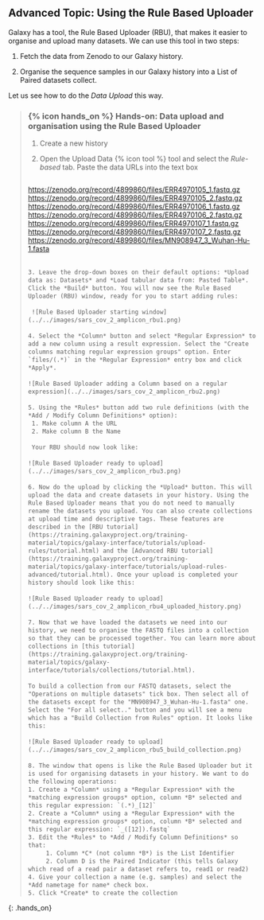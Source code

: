 ## Advanced Topic: Using the Rule Based Uploader

Galaxy has a tool, the Rule Based Uploader (RBU), that makes it easier to organise and upload many datasets. We can use this tool in two steps:

1. Fetch the data from Zenodo to our Galaxy history.

2. Organise the sequence samples in our Galaxy history into a List of Paired datasets collect.

Let us see how to do the *Data Upload* this way.

> ### {% icon hands_on %} Hands-on: Data upload and organisation using the Rule Based Uploader 
> 
> 1. Create a new history
> 2. Open the Upload Data {% icon tool %} tool and select the *Rule-based* tab. Paste the data URLs into the text box
>
>
>    ```
>https://zenodo.org/record/4899860/files/ERR4970105_1.fastq.gz
>https://zenodo.org/record/4899860/files/ERR4970105_2.fastq.gz
>https://zenodo.org/record/4899860/files/ERR4970106_1.fastq.gz
>https://zenodo.org/record/4899860/files/ERR4970106_2.fastq.gz
>https://zenodo.org/record/4899860/files/ERR4970107_1.fastq.gz
>https://zenodo.org/record/4899860/files/ERR4970107_2.fastq.gz
>https://zenodo.org/record/4899860/files/MN908947_3_Wuhan-Hu-1.fasta
>    ```
>
> 3. Leave the drop-down boxes on their default options: *Upload data as: Datasets* and *Load tabular data from: Pasted Table*. Click the *Build* button. You will now see the Rule Based Uploader (RBU) window, ready for you to start adding rules:
>
>     ![Rule Based Uploader starting window](../../images/sars_cov_2_amplicon_rbu1.png)
>
> 4. Select the *Column* button and select *Regular Expression* to add a new column using a result expression. Select the "Create columns matching regular expression groups" option. Enter `files/(.*)` in the *Regular Expression* entry box and click *Apply*.
>
>    ![Rule Based Uploader adding a Column based on a regular expression](../../images/sars_cov_2_amplicon_rbu2.png)
>
> 5. Using the *Rules* button add two rule definitions (with the *Add / Modify Column Definitions* option):
>     1. Make column A the URL
>     2. Make column B the Name
>
>     Your RBU should now look like:
>
>    ![Rule Based Uploader ready to upload](../../images/sars_cov_2_amplicon_rbu3.png)
>
> 6. Now do the upload by clicking the *Upload* button. This will upload the data and create datasets in your history. Using the Rule Based Uploader means that you do not need to manually rename the datasets you upload. You can also create collections at upload time and descriptive tags. These features are described in the [RBU tutorial](https://training.galaxyproject.org/training-material/topics/galaxy-interface/tutorials/upload-rules/tutorial.html) and the [Advanced RBU tutorial](https://training.galaxyproject.org/training-material/topics/galaxy-interface/tutorials/upload-rules-advanced/tutorial.html). Once your upload is completed your history should look like this:
>
>    ![Rule Based Uploader ready to upload](../../images/sars_cov_2_amplicon_rbu4_uploaded_history.png)
>
> 7. Now that we have loaded the datasets we need into our history, we need to organise the FASTQ files into a collection so that they can be processed together. You can learn more about collections in [this tutorial](https://training.galaxyproject.org/training-material/topics/galaxy-interface/tutorials/collections/tutorial.html).
>    
>    To build a collection from our FASTQ datasets, select the "Operations on multiple datasets" tick box. Then select all of the datasets except for the "MN908947_3_Wuhan-Hu-1.fasta" one. Select the "For all select.." button and you will see a menu which has a "Build Collection from Rules" option. It looks like this:
>
>    ![Rule Based Uploader ready to upload](../../images/sars_cov_2_amplicon_rbu5_build_collection.png)
>
>  8. The window that opens is like the Rule Based Uploader but it is used for organising datasets in your history. We want to do the following operations:
>    1. Create a *Column* using a *Regular Expression* with the *matching expression groups* option, column *B* selected and this regular expression: `(.*)_[12]`
>    2. Create a *Column* using a *Regular Expression* with the *matching expression groups* option, column *B* selected and this regular expression: `_([12]).fastq`
>    3. Edit the *Rules* to *Add / Modify Column Definitions* so that:
>         1. Column *C* (not column *B*) is the List Identifier
>         2. Column D is the Paired Indicator (this tells Galaxy which read of a read pair a dataset refers to, read1 or read2)
>    4. Give your collection a name (e.g. samples) and select the *Add nametage for name* check box.
>    5. Click *Create* to create the collection
{: .hands_on}
